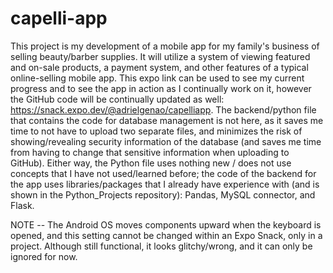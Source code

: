 # capelli-app
This project is my development of a mobile app for my family's business of selling beauty/barber supplies. It will utilize a system of viewing featured and on-sale products, a payment system, and other features of a typical online-selling mobile app. This expo link can be used to see my current progress and to see the app in action as I continually work on it, however the GitHub code will be continually updated as well: https://snack.expo.dev/@adrielgenao/capelliapp. The backend/python file that contains the code for database management is not here, as it saves me time to not have to upload two separate files, and minimizes the risk of showing/revealing security information of the database (and saves me time from having to change that sensitive information when uploading to GitHub). Either way, the Python file uses nothing new / does not use concepts that I have not used/learned before; the code of the backend for the app uses libraries/packages that I already have experience with (and is shown in the Python_Projects repository): Pandas, MySQL connector, and Flask.

NOTE -- The Android OS moves components upward when the keyboard is opened, and this setting cannot be changed within an Expo Snack, only in a project. Although still functional, it looks glitchy/wrong, and it can only be ignored for now.

